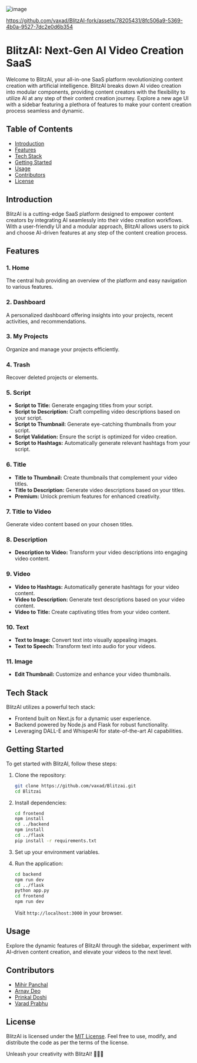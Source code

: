 ![image](https://res.cloudinary.com/db670bhmc/image/upload/v1707140978/tsmkrk57gr2zekgksrlt.png)


https://github.com/vaxad/BlitzAI-fork/assets/78205431/8fc506a9-5369-4b0a-9527-7dc2e0d6b354


# BlitzAI: Next-Gen AI Video Creation SaaS

Welcome to BlitzAI, your all-in-one SaaS platform revolutionizing content creation with artificial intelligence. BlitzAI breaks down AI video creation into modular components, providing content creators with the flexibility to utilize AI at any step of their content creation journey. Explore a new age UI with a sidebar featuring a plethora of features to make your content creation process seamless and dynamic.

## Table of Contents

- [Introduction](#introduction)
- [Features](#features)
- [Tech Stack](#tech-stack)
- [Getting Started](#getting-started)
- [Usage](#usage)
- [Contributors](#contributors)
- [License](#license)

## Introduction

BlitzAI is a cutting-edge SaaS platform designed to empower content creators by integrating AI seamlessly into their video creation workflows. With a user-friendly UI and a modular approach, BlitzAI allows users to pick and choose AI-driven features at any step of the content creation process.

## Features

### 1. Home

The central hub providing an overview of the platform and easy navigation to various features.

### 2. Dashboard

A personalized dashboard offering insights into your projects, recent activities, and recommendations.

### 3. My Projects

Organize and manage your projects efficiently.

### 4. Trash

Recover deleted projects or elements.

### 5. Script

- **Script to Title:** Generate engaging titles from your script.
- **Script to Description:** Craft compelling video descriptions based on your script.
- **Script to Thumbnail:** Generate eye-catching thumbnails from your script.
- **Script Validation:** Ensure the script is optimized for video creation.
- **Script to Hashtags:** Automatically generate relevant hashtags from your script.

### 6. Title

- **Title to Thumbnail:** Create thumbnails that complement your video titles.
- **Title to Description:** Generate video descriptions based on your titles.
- **Premium:** Unlock premium features for enhanced creativity.

### 7. Title to Video

Generate video content based on your chosen titles.

### 8. Description

- **Description to Video:** Transform your video descriptions into engaging video content.

### 9. Video

- **Video to Hashtags:** Automatically generate hashtags for your video content.
- **Video to Description:** Generate text descriptions based on your video content.
- **Video to Title:** Create captivating titles from your video content.

### 10. Text

- **Text to Image:** Convert text into visually appealing images.
- **Text to Speech:** Transform text into audio for your videos.

### 11. Image

- **Edit Thumbnail:** Customize and enhance your video thumbnails.

## Tech Stack

BlitzAI utilizes a powerful tech stack:

- Frontend built on Next.js for a dynamic user experience.
- Backend powered by Node.js and Flask for robust functionality.
- Leveraging DALL-E and WhisperAI for state-of-the-art AI capabilities.

## Getting Started

To get started with BlitzAI, follow these steps:

1. Clone the repository:

   ```bash
   git clone https://github.com/vaxad/Blitzai.git
   cd Blitzai
   ```

2. Install dependencies:

   ```bash
   cd frontend
   npm install
   cd ../backend
   npm install
   cd ../flask
   pip install -r requirements.txt
   ```

3. Set up your environment variables.

4. Run the application:

   ```bash
   cd backend
   npm run dev
   cd ../flask
   python app.py
   cd frontend
   npm run dev
   ```

   Visit `http://localhost:3000` in your browser.

## Usage

Explore the dynamic features of BlitzAI through the sidebar, experiment with AI-driven content creation, and elevate your videos to the next level.

## Contributors

- [Mihir Panchal](https://github.com/MihirRajeshPanchal)
- [Arnav Deo](https://github.com/arnitdo)
- [Prinkal Doshi](https://github.com/prinkaldoshi27)
- [Varad Prabhu](https://github.com/vaxad)

## License

BlitzAI is licensed under the [MIT License](LICENSE). Feel free to use, modify, and distribute the code as per the terms of the license.

Unleash your creativity with BlitzAI! 🚀🎥✨
